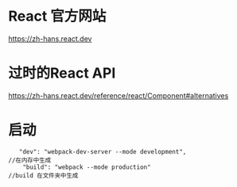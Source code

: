 # React 官方网站

https://zh-hans.react.dev

# 过时的React API

https://zh-hans.react.dev/reference/react/Component#alternatives

# 启动

```agsl
   "dev": "webpack-dev-server --mode development",
//在内存中生成
    "build": "webpack --mode production"
//build 在文件夹中生成
```

